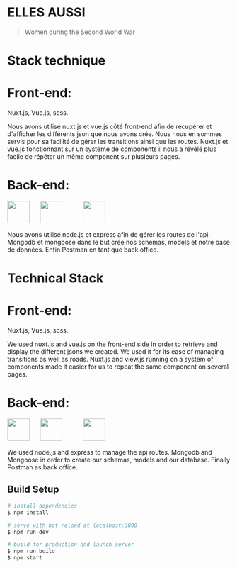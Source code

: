 # ELLES AUSSI

> Women during the Second World War

# Stack technique

# Front-end: 

Nuxt.js, Vue.js, scss.

Nous avons utilisé nuxt.js et vue.js côté front-end afin de récupérer et d'afficher les différents json que nous avons crée.
Nous nous en sommes servis pour sa facilité de gérer les transitions ainsi que les routes.
Nuxt.js et vue.js fonctionnant sur un système de components il nous a révélé plus facile de répéter un même component sur plusieurs pages.

# Back-end:
<img src="https://encrypted-tbn0.gstatic.com/images?q=tbn:ANd9GcSOOiKh1Xk5RDZFKPkVXYfi8U-t2cuotiAOR7G_7w_HWXfV02TMnd9wnVM" height="50" /> &nbsp;&nbsp;&nbsp;&nbsp;&nbsp;<img src="https://i.cloudup.com/zfY6lL7eFa-3000x3000.png" height="50" /> &nbsp;&nbsp;&nbsp;&nbsp;&nbsp; &nbsp;&nbsp;&nbsp;&nbsp;&nbsp;<img src="https://upload.wikimedia.org/wikipedia/commons/7/7e/Node.js_logo_2015.svg" height="50" /> 

Nous avons utilisé node.js et express afin de gérer les routes de l'api.
Mongodb et mongoose dans le but crée nos schemas, models et notre base de données.
Enfin Postman en tant que back office.

# Technical Stack

# Front-end:
Nuxt.js, Vue.js, scss.

We used nuxt.js and vue.js on the front-end side in order to retrieve and display the different jsons we created.
We used it for its ease of managing transitions as well as roads.
Nuxt.js and view.js running on a system of components made it easier for us to repeat the same component on several pages.

# Back-end:
<img src="https://encrypted-tbn0.gstatic.com/images?q=tbn:ANd9GcSOOiKh1Xk5RDZFKPkVXYfi8U-t2cuotiAOR7G_7w_HWXfV02TMnd9wnVM" height="50" /> &nbsp;&nbsp;&nbsp;&nbsp;&nbsp;<img src="https://i.cloudup.com/zfY6lL7eFa-3000x3000.png" height="50" /> &nbsp;&nbsp;&nbsp;&nbsp;&nbsp; &nbsp;&nbsp;&nbsp;&nbsp;&nbsp;<img src="https://upload.wikimedia.org/wikipedia/commons/7/7e/Node.js_logo_2015.svg" height="50" /> 

We used node.js and express to manage the api routes.
Mongodb and Mongoose in order to create our schemas, models and our database.
Finally Postman as back office.

## Build Setup

``` bash
# install dependencies
$ npm install

# serve with hot reload at localhost:3000
$ npm run dev

# build for production and launch server
$ npm run build
$ npm start
